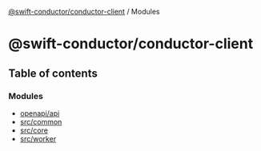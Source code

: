 [@swift-conductor/conductor-client](README.md) / Modules

# @swift-conductor/conductor-client

## Table of contents

### Modules

- [openapi/api](modules/openapi_api.md)
- [src/common](modules/src_common.md)
- [src/core](modules/src_core.md)
- [src/worker](modules/src_worker.md)
